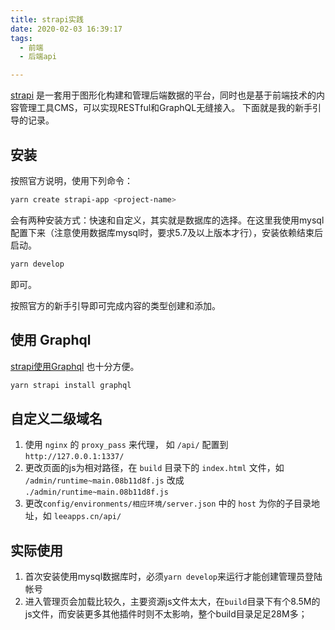 ```yaml
---
title: strapi实践
date: 2020-02-03 16:39:17
tags:
  - 前端
  - 后端api

---
```


[strapi](https://strapi.io/) 是一套用于图形化构建和管理后端数据的平台，同时也是基于前端技术的内容管理工具CMS，可以实现RESTful和GraphQL无缝接入。
下面就是我的新手引导的记录。

## 安装

按照官方说明，使用下列命令：

```bash
yarn create strapi-app <project-name>
```
会有两种安装方式：快速和自定义，其实就是数据库的选择。在这里我使用mysql配置下来（注意使用数据库mysql时，要求5.7及以上版本才行），安装依赖结束后启动。
```bash
yarn develop
```
即可。

按照官方的新手引导即可完成内容的类型创建和添加。

## 使用 Graphql

[strapi使用Graphql](https://strapi.io/documentation/3.0.0-alpha.x/guides/graphql.html#graphql) 也十分方便。

```bash
yarn strapi install graphql
```

## 自定义二级域名

1. 使用 `nginx` 的 `proxy_pass` 来代理， 如 `/api/` 配置到 `http://127.0.0.1:1337/`
2. 更改页面的js为相对路径，在 `build` 目录下的 `index.html` 文件，如 `/admin/runtime~main.08b11d8f.js` 改成 `./admin/runtime~main.08b11d8f.js`
3. 更改`config/environments/相应环境/server.json` 中的 `host` 为你的子目录地址，如 `leeapps.cn/api/`

## 实际使用

1. 首次安装使用mysql数据库时，必须`yarn develop`来运行才能创建管理员登陆帐号
2. 进入管理页会加载比较久，主要资源js文件太大，在`build`目录下有个8.5M的js文件，而安装更多其他插件时则不太影响，整个build目录足足28M多；